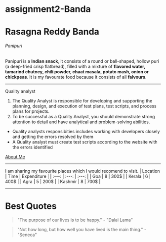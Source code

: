 # assignment2-Banda
# Rasagna Reddy Banda
###### Panipuri
Panipuri is a **Indian snack**, it consists of a round or ball-shaped, hollow puri (a deep-fried crisp flatbread), filled with a mixture of **flavored water, tamarind chutney, chili powder, chaat masala, potato mash, onion or chickpeas**. It is my favourate food because it consists of all **falvours**.

---
Quality analyst
1. The Quality Analyst is responsible for developing and supporting the planning, design, and execution of test plans, test scripts, and process plans for projects.
2. To be successful as a Quality Analyst, you should demonstrate strong attention to detail and have analytical and problem-solving abilities.


- Quality analysts responsibities includes working with developers closely and getting the errors resolved by them
- A Quality analyst must create test scripts according to the website with the errors identified

[About Me](AboutMe.md)

---

I am sharing my favourite places which I would recomend to visit.
| Location | Time | Expenditure |
| :---: | :---: | :---: |
| Goa | 8 | 300$ |
| Kerala | 6 | 400$ |
| Agra | 5 | 200$ |
| Kashmir | 8 | 700$ |

---

# Best Quotes

 > "The purpose of our lives is to be happy." - "Dalai Lama"
 
 > "Not how long, but how well you have lived is the main thing." - "Seneca"
